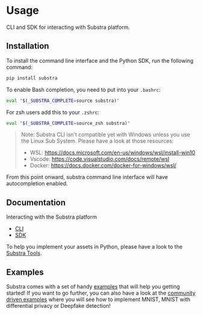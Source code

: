 # Usage

CLI and SDK for interacting with Substra platform.

## Installation

To install the command line interface and the Python SDK, run the following command:

```sh
pip install substra
```

To enable Bash completion, you need to put into your `.bashrc`:

```sh
eval "$(_SUBSTRA_COMPLETE=source substra)"
```

For zsh users add this to your `.zshrc`:

```sh
eval "$(_SUBSTRA_COMPLETE=source_zsh substra)"
```

> Note: Substra CLI isn't compatible yet with Windows unless you use the Linux Sub System. Please have a look at those resources:
>
> - WSL: <https://docs.microsoft.com/en-us/windows/wsl/install-win10>
> - Vscode: <https://code.visualstudio.com/docs/remote/wsl>
> - Docker: <https://docs.docker.com/docker-for-windows/wsl/>

From this point onward, substra command line interface will have autocompletion enabled.

## Documentation

Interacting with the Substra platform

- [CLI](https://github.com/SubstraFoundation/substra/blob/master/references/cli.md#summary)
- [SDK](https://github.com/SubstraFoundation/substra/blob/master/references/sdk.md#substrasdk)

To help you implement your assets in Python, please have a look to the [Substra Tools](https://github.com/SubstraFoundation/substra-tools).

## Examples

Substra comes with a set of handy [examples](https://github.com/SubstraFoundation/substra/blob/master/examples) that will help you getting started! If you want to go further, you can also have a look at the [community driven examples](https://github.com/SubstraFoundation/substra-examples) where you will see how to implement MNIST, MNIST with differential privacy or Deepfake detection!


